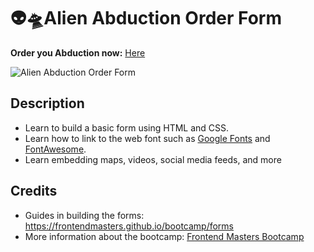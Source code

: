 # 👽🛸Alien Abduction Order Form

**Order you Abduction now:** [Here](https://mitzelldone.github.io/FrontendMasters-Bootcamp//Alien%20Abduction%20Order%20Form/index.html)

![Alien Abduction Order Form](../img/alien%20abduction%20form.PNG)

## Description
- Learn to build a basic form using HTML and CSS.
- Learn how to link to the web font such as [Google Fonts](https://fonts.google.com/) and [FontAwesome](https://fontawesome.com/free).
- Learn embedding maps, videos, social media feeds, and more

## Credits
- Guides in building the forms: https://frontendmasters.github.io/bootcamp/forms
- More information about the bootcamp: [Frontend Masters Bootcamp](https://frontendmasters.com/bootcamp/)
